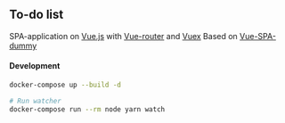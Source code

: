 ## To-do list
SPA-application on [Vue.js](https://vuejs.org/v2/guide/) 
with [Vue-router](https://router.vuejs.org/) and [Vuex](https://vuex.vuejs.org)
Based on [Vue-SPA-dummy](https://github.com/downtest/vue-spa-template)

#### Development
```bash
docker-compose up --build -d

# Run watcher
docker-compose run --rm node yarn watch
```
